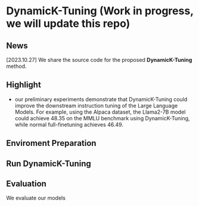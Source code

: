 # DynamicK-Tuning (Work in progress, we will update this repo)

## News

[2023.10.27] We share the source code for the proposed **DynamicK-Tuning** method. 


## Highlight
 - our preliminary experiments demonstrate that DynamicK-Tuning could improve the downstream instruction tuning of the Large Language Models. For example, using the Alpaca dataset, the Llama2-7B model could achieve 48.35 on the MMLU benchmark using DynamicK-Tuning, while normal full-finetuning achieves 46.49.

## Enviroment Preparation

## Run DynamicK-Tuning

## Evaluation
 
We evaluate our models